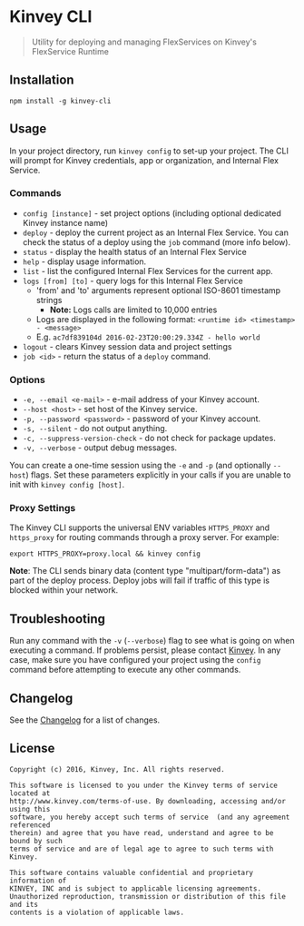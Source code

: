 # Kinvey CLI
> Utility for deploying and managing FlexServices on Kinvey's FlexService Runtime

## Installation
`npm install -g kinvey-cli`

## Usage
In your project directory, run `kinvey config` to set-up your project. The CLI will prompt for Kinvey credentials, app or organization, and Internal Flex Service.

### Commands
* `config [instance]` - set project options (including optional dedicated Kinvey instance name)
* `deploy` - deploy the current project as an Internal Flex Service. You can check the status of a deploy using the `job` command (more info below).
* `status` - display the health status of an Internal Flex Service
* `help` - display usage information.
* `list` - list the configured Internal Flex Services for the current app.
* `logs [from] [to]` - query logs for this Internal Flex Service
  * 'from' and 'to' arguments represent optional ISO-8601 timestamp strings
    * **Note:** Logs calls are limited to 10,000 entries
  * Logs are displayed in the following format: `<runtime id> <timestamp> - <message>`
  * E.g. `ac7df839104d 2016-02-23T20:00:29.334Z - hello world`
* `logout` - clears Kinvey session data and project settings
* `job <id>` - return the status of a `deploy` command.

### Options
* `-e, --email <e-mail>` - e-mail address of your Kinvey account.
* `--host <host>` - set host of the Kinvey service.
* `-p, --password <password>` - password of your Kinvey account.
* `-s, --silent` - do not output anything.
* `-c, --suppress-version-check` - do not check for package updates.
* `-v, --verbose` - output debug messages.

You can create a one-time session using the `-e` and `-p` (and optionally `--host`) flags. Set these parameters explicitly in your calls if you are unable to init with `kinvey config [host]`.

### Proxy Settings

The Kinvey CLI supports the universal ENV variables `HTTPS_PROXY` and `https_proxy` for routing commands through a proxy server. For example:

```
export HTTPS_PROXY=proxy.local && kinvey config
```

**Note**: The CLI sends binary data (content type "multipart/form-data") as part of the deploy process. Deploy jobs will fail if traffic of this type is blocked within your network.

## Troubleshooting
Run any command with the `-v` (`--verbose`) flag to see what is going on when executing a command. If problems persist, please contact [Kinvey](http://support.kinvey.com). In any case, make sure you have configured your project using the `config` command before attempting to execute any other commands.

## Changelog
See the [Changelog](./CHANGELOG.md) for a list of changes.

## License
    Copyright (c) 2016, Kinvey, Inc. All rights reserved.

    This software is licensed to you under the Kinvey terms of service located at
    http://www.kinvey.com/terms-of-use. By downloading, accessing and/or using this
    software, you hereby accept such terms of service  (and any agreement referenced
    therein) and agree that you have read, understand and agree to be bound by such
    terms of service and are of legal age to agree to such terms with Kinvey.

    This software contains valuable confidential and proprietary information of
    KINVEY, INC and is subject to applicable licensing agreements.
    Unauthorized reproduction, transmission or distribution of this file and its
    contents is a violation of applicable laws.